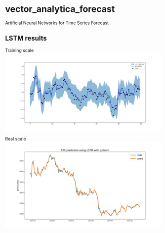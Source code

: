 # vector_analytica_forecast
Artificial Neural Networks for Time Series Forecast

## LSTM results

Training scale
![](figs/lstm_scaled_results.png)

Real scale
![](figs/lstm_results.png)
